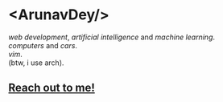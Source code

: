 # \<ArunavDey\/\>

<!-- <div id="header" align="center">
  <img src="https://media.giphy.com/media/nIlgTxY29wJuU/giphy.gif" width="400" />
</div>   -->  
<!-- <div id="badges">
  <img src="https://img.shields.io/badge/
</div> -->

*web development*, *artificial intelligence* and *machine learning*.  
*computers* and *cars*.  
*vim*.  
(btw, i use arch).

## [Reach out to me!](mailto:arunav.dey@protonmail.com)

